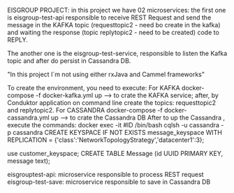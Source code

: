 EISGROUP PROJECT: in this project we have 02 microservices: the first one is eisgroup-test-api responsible to receive REST Request and send the message in the KAFKA topic (requesttopic2 - need bo create in the kafka) and waiting the response (topic replytopic2 - need to be created) code to REPLY.

The another one is the eisgroup-test-service, responsible to listen the Kafka topic and after do persist in Cassandra DB.

"In this project I´m not using either rxJava and Cammel frameworks"

To create the environment, you need to execute:
For KAFKA
docker-compose -f docker-kafka.yml up --> to crate the KAFKA service;
after, by Conduktor application on command line create the topics: requesttopic2 and replytopic2.
For CASSANDRA
docker-compose -f docker-cassandra.yml up --> to crate the Cassandra DB
After to up the Cassandra , execute the commands:
docker exec -it #ID /bin/bash
cqlsh -u cassandra -p cassandra
CREATE KEYSPACE IF NOT EXISTS message_keyspace WITH REPLICATION = {'class':'NetworkTopologyStrategy','datacenter1':3};

use customer_keyspace;
CREATE TABLE Message (id UUID PRIMARY KEY, message text);



eisgrouptest-api: microservice responsible to process REST request
eisgroup-test-save: microservice responsible to save in Cassandra DB

